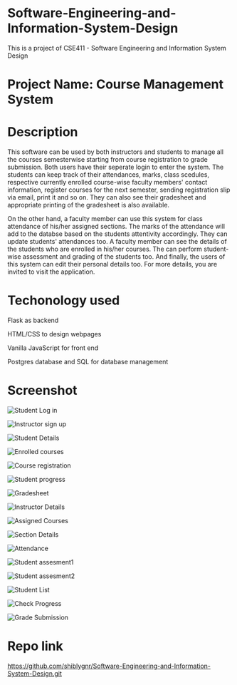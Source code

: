 # Software-Engineering-and-Information-System-Design
This is a project of CSE411 - Software Engineering and Information System Design

# Project Name: Course Management System

# Description

This software can be used by both instructors and students to manage all the courses semesterwise starting from course registration to grade submission. Both users have their seperate login to enter the system. The students can keep track of their attendances, marks, class scedules, respective currently enrolled course-wise faculty members' contact information, register courses for the next semester, sending registration slip via email, print it and so on. They can also see their gradesheet and appropriate printing of the gradesheet is also available.
 
On the other hand, a faculty member can use this system for class attendance of his/her assigned sections. The marks of the attendance will add to the databse based on the students attentivity accordingly. They can update students' attendances too. A faculty member can see the details of the students who are enrolled in his/her courses. The can perform student-wise assessment and grading of the students too. And finally, the users of this system can edit their personal details too. For more details, you are invited to visit the application.

# Techonology used

  Flask as backend
  
  HTML/CSS to design webpages
  
  Vanilla JavaScript for front end
  
  Postgres database and SQL for database management
  
# Screenshot

![Student Log in](https://drive.google.com/uc?export=view&id=1EHYFswiT2ZeHWSYLwZXXVpx8rGPH6YrZ)



![Instructor sign up](https://drive.google.com/uc?export=view&id=1LNDSUQHqGF9mdq6Xv3F2wgl8aWov245w)

![Student Details](https://drive.google.com/uc?export=view&id=1UmKJnexiTTX0AIpTp4JtBgvtTHK9bvBw)

![Enrolled courses](https://drive.google.com/uc?export=view&id=1oyght7tjy3klyydlylTB5eB4WEa0WsUj)

![Course registration](https://drive.google.com/uc?export=view&id=10J_6bo5yhHD-fBT-HUN-jppL39yi74jg)

![Student progress](https://drive.google.com/uc?export=view&id=1N3L1zvZ-C4ZR8GVvwizPP2hZIy0OQk4A)

![Gradesheet](https://drive.google.com/uc?export=view&id=1tYYs9Ny7TIGwtNTQ3Nhr_lv3OYd3O5fX)

![Instructor Details](https://drive.google.com/uc?export=view&id=1R6H4sxKia7G7sgqbVP9rIDR7NoHKV_UB)

![Assigned Courses](https://drive.google.com/uc?export=view&id=1zGie9XMlGIqadS5JeNj8_hkUz-jL1JX7)

![Section Details](https://drive.google.com/uc?export=view&id=1OaHwDENcF9OIJd8VF9igW-nBIReYLZ8j)

![Attendance](https://drive.google.com/uc?export=view&id=1cBlEnZZ_nMMLGNRUW_Yx80J-NDVw_nwQ)

![Student assesment1](https://drive.google.com/uc?export=view&id=1s_OhV1hmOxz6aXyZ7lEreUVVAfcFgFqW)

![Student assesment2](https://drive.google.com/uc?export=view&id=1aKs7RKbnJriSyH0B1d7Elr16PNwjVE3R)

![Student List](https://drive.google.com/uc?export=view&id=1QNgFpCfPFepzRYYbDAGKU7jouzhPRHJe)

![Check Progress](https://drive.google.com/uc?export=view&id=1g-PpRwElVNkt7yHPTHg_t__guSCqQEAH)

![Grade Submission](https://drive.google.com/uc?export=view&id=1cJYxA4xldnL8kyl9fRHRsWG4E7hEvihe)



# Repo link

https://github.com/shiblygnr/Software-Engineering-and-Information-System-Design.git
